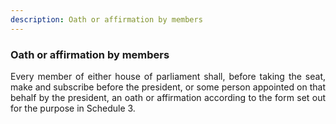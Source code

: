 ```yaml
---
description: Oath or affirmation by members
---
```


### Oath or affirmation by members
<div style="text-align: justify">

Every member of either house of parliament shall, before taking the seat, make and subscribe before the president, or some person appointed on that behalf by the president, an oath or affirmation according to the form set out for the purpose in Schedule 3.

</div>
